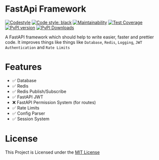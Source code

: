 # FastApi Framework
[![Codestyle](https://github.com/Tert0/fastapi-framework/actions/workflows/codestyle.yaml/badge.svg)](https://github.com/Tert0/fastapi-framework/actions/workflows/codestyle.yaml)
[![Code style: black](https://img.shields.io/badge/code%20style-black-000000.svg)](https://github.com/psf/black)
[![Maintainability](https://api.codeclimate.com/v1/badges/27632fc7d85112fbdeaa/maintainability)](https://codeclimate.com/github/Tert0/fastapi-framework/maintainability)
[![Test Coverage](https://api.codeclimate.com/v1/badges/27632fc7d85112fbdeaa/test_coverage)](https://codeclimate.com/github/Tert0/fastapi-framework/test_coverage)
[![PyPI version](https://badge.fury.io/py/fastapi-framework.svg)](https://badge.fury.io/py/fastapi-framework)
[![PyPI Downloads](https://img.shields.io/pypi/dm/fastapi-framework.svg)](https://pypi.org/project/fastapi-framework)


A FastAPI framework which should help to write easier, faster and prettier code.
It improves things like things like `Database`,
`Redis`, `Logging`, `JWT Authentication` and `Rate Limits` 
# Features
- ✅ Database
- ✅ Redis
- ✅ Redis Publish/Subscribe
- ✅ FastAPI JWT
- ❌ FastAPI Permission System (for routes)
- ✅ Rate Limits
- ✅ Config Parser
- ✅ Session System

# License

This Project is Licensed under the [MIT License](https://mit-license.org/)
